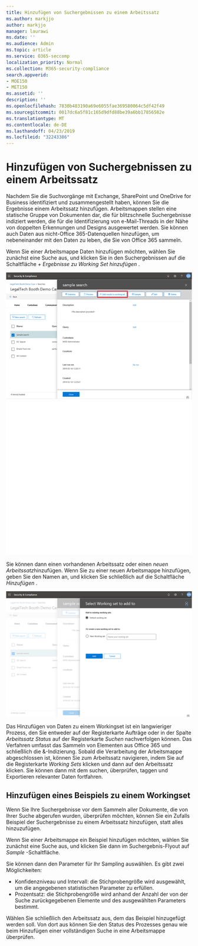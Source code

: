 ```yaml
---
title: Hinzufügen von Suchergebnissen zu einem Arbeitssatz
ms.author: markjjo
author: markjjo
manager: laurawi
ms.date: ''
ms.audience: Admin
ms.topic: article
ms.service: O365-seccomp
localization_priority: Normal
ms.collection: M365-security-compliance
search.appverid:
- MOE150
- MET150
ms.assetid: ''
description: ''
ms.openlocfilehash: 7830b483190a69e6055fae369580064c5df42f49
ms.sourcegitcommit: 0017dc6a5f81c165d9dfd88be39a6bb17856582e
ms.translationtype: MT
ms.contentlocale: de-DE
ms.lasthandoff: 04/23/2019
ms.locfileid: "32243386"
---
```

# <a name="add-search-results-to-a-working-set"></a>Hinzufügen von Suchergebnissen zu einem Arbeitssatz

Nachdem Sie die Suchvorgänge mit Exchange, SharePoint und OneDrive for Business identifiziert und zusammengestellt haben, können Sie die Ergebnisse einem Arbeitssatz hinzufügen. Arbeitsmappen stellen eine statische Gruppe von Dokumenten dar, die für blitzschnelle Suchergebnisse indiziert werden, die für die Identifizierung von e-Mail-Threads in der Nähe von doppelten Erkennungen und Designs ausgewertet werden.  Sie können auch Daten aus nicht-Office 365-Datenquellen hinzufügen, um nebeneinander mit den Daten zu leben, die Sie von Office 365 sammeln.

Wenn Sie einer Arbeitsmappe Daten hinzufügen möchten, wählen Sie zunächst eine Suche aus, und klicken Sie in den Suchergebnissen auf die Schaltfläche *+ Ergebnisse zu Working Set hinzufügen* .

![Hinzufügen von Daten zu einem Workingset](../media/c1b4fc00-7a15-4587-b9b0-ce594bb02e4d.png)

Sie können dann einen vorhandenen Arbeitssatz oder einen *neuen Arbeitssatz*hinzufügen.  Wenn Sie zu einer neuen Arbeitsmappe hinzufügen, geben Sie den Namen an, und klicken Sie schließlich auf die Schaltfläche *Hinzufügen* .

![Auswählen eines Arbeitssatzes](../media/e8c6ab51-da8d-4c39-9b21-26bfdf453fb9.png)

Das Hinzufügen von Daten zu einem Workingset ist ein langwieriger Prozess, den Sie entweder auf der Registerkarte Aufträge oder in der Spalte *Arbeitssatz Status* auf der Registerkarte *Suchen* nachverfolgen können.  Das Verfahren umfasst das Sammeln von Elementen aus Office 365 und schließlich die &-Indizierung.  Sobald die Verarbeitung der Arbeitsmappe abgeschlossen ist, können Sie zum Arbeitssatz navigieren, indem Sie auf die Registerkarte *Working Sets* klicken und dann auf den Arbeitssatz klicken.  Sie können dann mit dem suchen, überprüfen, taggen und Exportieren relevanter Daten fortfahren.

## <a name="adding-a-sample-to-a-working-set"></a>Hinzufügen eines Beispiels zu einem Workingset

Wenn Sie Ihre Suchergebnisse vor dem Sammeln aller Dokumente, die von Ihrer Suche abgerufen wurden, überprüfen möchten, können Sie ein Zufalls Beispiel der Suchergebnisse zu einem Arbeitssatz hinzufügen, statt alles hinzuzufügen.

Wenn Sie einer Arbeitsmappe ein Beispiel hinzufügen möchten, wählen Sie zunächst eine Suche aus, und klicken Sie dann im Suchergebnis-Flyout auf *Sample* -Schaltfläche.

Sie können dann den Parameter für Ihr Sampling auswählen. Es gibt zwei Möglichkeiten:
- Konfidenzniveau und Intervall: die Stichprobengröße wird ausgewählt, um die angegebenen statistischen Parameter zu erfüllen.
- Prozentsatz: die Stichprobengröße wird anhand der Anzahl der von der Suche zurückgegebenen Elemente und des ausgewählten Parameters bestimmt.

Wählen Sie schließlich den Arbeitssatz aus, dem das Beispiel hinzugefügt werden soll. Von dort aus können Sie den Status des Prozesses genau wie beim Hinzufügen einer vollständigen Suche in eine Arbeitsmappe überprüfen. 